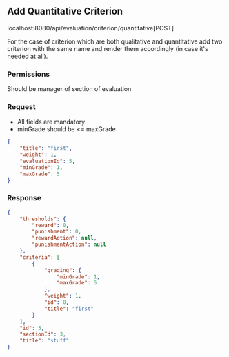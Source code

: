 Add Quantitative Criterion
------------------------------
localhost:8080/api/evaluation/criterion/quantitative[POST]

For the case of criterion which are both qualitative and 
quantitative add two criterion with the same name and 
render them accordingly (in case it's needed at all).

### Permissions
Should be manager of section of evaluation

### Request
* All fields are mandatory
* minGrade should be <= maxGrade
```json
{
	"title": "first",
	"weight": 1,
	"evaluationId": 5,
	"minGrade": 1,
	"maxGrade": 5
}
```

### Response
```json
{
    "thresholds": {
        "reward": 0,
        "punishment": 0,
        "rewardAction": null,
        "punishmentAction": null
    },
    "criteria": [
        {
            "grading": {
                "minGrade": 1,
                "maxGrade": 5
            },
            "weight": 1,
            "id": 0,
            "title": "first"
        }
    ],
    "id": 5,
    "sectionId": 3,
    "title": "stuff"
}
```
